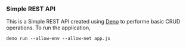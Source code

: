 ### Simple REST API

This is a Simple REST API created using [Deno](https://deno.land/manual/introduction) to performe basic CRUD operations. To run the application,

`deno run --allow-env --allow-net app.js`